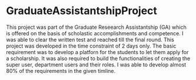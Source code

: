 GraduateAssistantshipProject
============================

This project was part of the Graduate Reseearch Assistantship (GA) which is offered on the basis of scholastic accomplishments and competence. I was able to clear the written test and reached till the final round. This project was developed in the time constraint of 2 days only. The basic requirement was to develop a platforn for the students to let them apply for a scholarship. It was also required to build the functionalities of creating the super user, department users and their roles. I was able to develop almost 80% of the requirements in the given timline.
